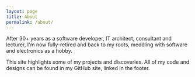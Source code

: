 ```yaml
---
layout: page
title: About
permalink: /about/
---
```


  After 30+ years as a software developer, IT architect, consultant and 
  lecturer, I'm now fully-retired and back to my roots, meddling with software 
  and electronics as a hobby.

  This site highlights some of my projects and discoveries. All of my code and designs can be found in my GitHub site, linked in the footer.
